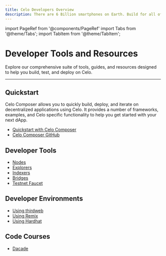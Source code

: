 ```yaml
---
title: Celo Developers Overview
description: There are 6 Billion smartphones on Earth. Build for all of them.
---
```


import PageRef from '@components/PageRef'
import Tabs from '@theme/Tabs';
import TabItem from '@theme/TabItem';

# Developer Tools and Resources

Explore our comprehensive suite of tools, guides, and resources designed to help you build, test, and deploy on Celo.

---

## Quickstart

Celo Composer allows you to quickly build, deploy, and iterate on decentralized applications using Celo. It provides a number of frameworks, examples, and Celo specific functionality to help you get started with your next dApp.

- [Quickstart with Celo Composer](https://docs.celo.org/build/quickstart)
- [Celo Composer GitHub](https://github.com/celo-org/celo-composer)

## Developer Tools

- [Nodes](/network/node/overview)
- [Explorers](/developer/explorers/overview)
- [Indexers](/developer/indexers/overview)
- [Bridges](/developer/bridges)
- [Testnet Faucet](https://faucet.celo.org)

## Developer Environments

- [Using thirdweb](/developer/deploy/thirdweb/overview)
- [Using Remix](/developer/deploy/remix)
- [Using Hardhat](/developer/deploy/hardhat)

## Code Courses

- [Dacade](https://dacade.org/communities/celo)
